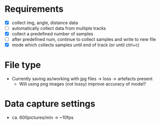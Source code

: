 # Requirements

 * [X] collect img, angle, distance data
 * [ ] automatically collect data from multiple tracks
 * [X] collect a predefined number of samples
 * [ ] after predefined num, continue to collect samples and write to new file
 * [X] mode which collects samples until end of track (or until ctrl+c)

# File type
 - Currently saving as/working with jpg files -> loss -> artefacts present
   - Will using png images (not lossy) improve accuracy of model?


# Data capture settings
 - ca. 600pictures/min -> ~10fps